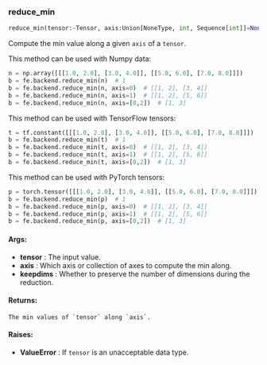 

### reduce_min
```python
reduce_min(tensor:~Tensor, axis:Union[NoneType, int, Sequence[int]]=None, keepdims:bool=False) -> ~Tensor
```
Compute the min value along a given `axis` of a `tensor`.

This method can be used with Numpy data:
```python
n = np.array([[[1.0, 2.0], [3.0, 4.0]], [[5.0, 6.0], [7.0, 8.0]]])
b = fe.backend.reduce_min(n)  # 1
b = fe.backend.reduce_min(n, axis=0)  # [[1, 2], [3, 4]]
b = fe.backend.reduce_min(n, axis=1)  # [[1, 2], [5, 6]]
b = fe.backend.reduce_min(n, axis=[0,2])  # [1, 3]
```

This method can be used with TensorFlow tensors:
```python
t = tf.constant([[[1.0, 2.0], [3.0, 4.0]], [[5.0, 6.0], [7.0, 8.0]]])
b = fe.backend.reduce_min(t)  # 1
b = fe.backend.reduce_min(t, axis=0)  # [[1, 2], [3, 4]]
b = fe.backend.reduce_min(t, axis=1)  # [[1, 2], [5, 6]]
b = fe.backend.reduce_min(t, axis=[0,2])  # [1, 3]
```

This method can be used with PyTorch tensors:
```python
p = torch.tensor([[[1.0, 2.0], [3.0, 4.0]], [[5.0, 6.0], [7.0, 8.0]]])
b = fe.backend.reduce_min(p)  # 1
b = fe.backend.reduce_min(p, axis=0)  # [[1, 2], [3, 4]]
b = fe.backend.reduce_min(p, axis=1)  # [[1, 2], [5, 6]]
b = fe.backend.reduce_min(p, axis=[0,2])  # [1, 3]
```


#### Args:

* **tensor** :  The input value.
* **axis** :  Which axis or collection of axes to compute the min along.
* **keepdims** :  Whether to preserve the number of dimensions during the reduction.

#### Returns:
    The min values of `tensor` along `axis`.

#### Raises:

* **ValueError** :  If `tensor` is an unacceptable data type.